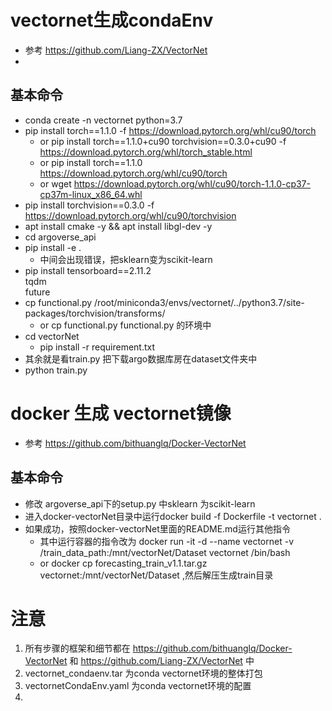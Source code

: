 # vectornet生成condaEnv
-  参考 https://github.com/Liang-ZX/VectorNet 
-  

## 基本命令
- conda create -n vectornet python=3.7
- pip install torch==1.1.0 -f https://download.pytorch.org/whl/cu90/torch
    - or  pip install torch==1.1.0+cu90 torchvision==0.3.0+cu90 -f https://download.pytorch.org/whl/torch_stable.html
    - or  pip install torch==1.1.0 https://download.pytorch.org/whl/cu90/torch
    - or  wget https://download.pytorch.org/whl/cu90/torch-1.1.0-cp37-cp37m-linux_x86_64.whl
- pip install torchvision==0.3.0 -f https://download.pytorch.org/whl/cu90/torchvision
- apt install cmake -y && apt install libgl-dev -y
- cd argoverse_api 
- pip install -e .
    - 中间会出现错误，把sklearn变为scikit-learn
- pip install   tensorboard==2.11.2 \
                tqdm \
                future
- cp functional.py /root/miniconda3/envs/vectornet/../python3.7/site-packages/torchvision/transforms/
     - or cp functional.py functional.py 的环境中
- cd vectorNet
    - pip install -r requirement.txt
- 其余就是看train.py 把下载argo数据库房在dataset文件夹中
- python train.py

# docker 生成 vectornet镜像
-  参考 https://github.com/bithuanglq/Docker-VectorNet
## 基本命令
- 修改 argoverse_api下的setup.py 中sklearn 为scikit-learn
- 进入docker-vectorNet目录中运行docker build -f Dockerfile -t vectornet .
- 如果成功，按照docker-vectorNet里面的README.md运行其他指令
    - 其中运行容器的指令改为 docker run -it -d --name vectornet -v /train_data_path:/mnt/vectorNet/Dataset vectornet /bin/bash
    - or docker cp forecasting_train_v1.1.tar.gz vectornet:/mnt/vectorNet/Dataset ,然后解压生成train目录
# 注意
1. 所有步骤的框架和细节都在 https://github.com/bithuanglq/Docker-VectorNet  和 https://github.com/Liang-ZX/VectorNet 中
2. vectornet_condaenv.tar 为conda vectornet环境的整体打包
3. vectornetCondaEnv.yaml 为conda vectornet环境的配置
4. 